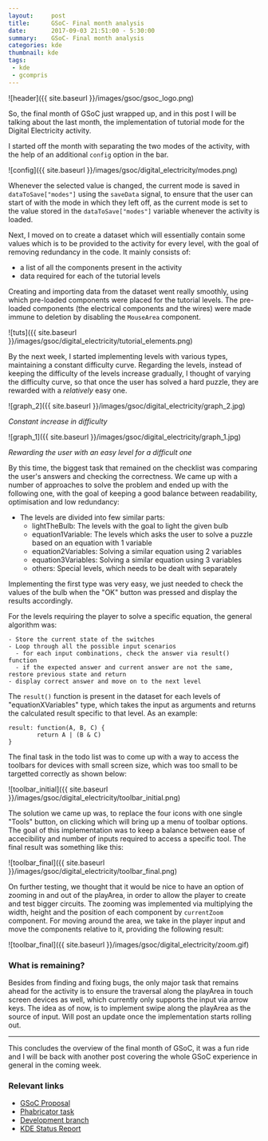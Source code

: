 ```yaml
---
layout:     post
title:      GSoC- Final month analysis
date:       2017-09-03 21:51:00 - 5:30:00
summary:    GSoC- Final month analysis
categories: kde
thumbnail: kde
tags:
 - kde
 - gcompris
---
```


![header]({{ site.baseurl }}/images/gsoc/gsoc_logo.png)

So, the final month of GSoC just wrapped up, and in this post I will be talking about the last month, the implementation of tutorial mode for the Digital Electricity activity.

I started off the month with separating the two modes of the activity, with the help of an additional `config` option in the bar.

![config]({{ site.baseurl }}/images/gsoc/digital_electricity/modes.png)

Whenever the selected value is changed, the current mode is saved in `dataToSave["modes"]` using the `saveData` signal, to ensure that the user can start of with the mode in which they left off, as the current mode is set to the value stored in the `dataToSave["modes"]` variable whenever the activity is loaded.

Next, I moved on to create a dataset which will essentially contain some values which is to be provided to the activity for every level, with the goal of removing redundancy in the code. It mainly consists of:
* a list of all the components present in the activity
* data required for each of the tutorial levels

Creating and importing data from the dataset went really smoothly, using which pre-loaded components were placed for the tutorial levels. The pre-loaded components (the electrical components and the wires) were made immune to deletion by disabling the `MouseArea` component.

![tuts]({{ site.baseurl }}/images/gsoc/digital_electricity/tutorial_elements.png)

By the next week, I started implementing levels with various types, maintaining a constant difficulty curve. Regarding the levels, instead of keeping the difficulty of the levels increase gradually, I thought of varying the difficulty curve, so that once the user has solved a hard puzzle, they are rewarded with a *relatively* easy one.

![graph_2]({{ site.baseurl }}/images/gsoc/digital_electricity/graph_2.jpg)

*Constant increase in difficulty*

![graph_1]({{ site.baseurl }}/images/gsoc/digital_electricity/graph_1.jpg)

*Rewarding the user with an easy level for a difficult one*

By this time, the biggest task that remained on the checklist was comparing the user's answers and checking the correctness. We came up with a number of approaches to solve the problem and ended up with the following one, with the goal of keeping a good balance between readability, optimisation and low redundancy:
* The levels are divided into few similar parts:
  * lightTheBulb: The levels with the goal to light the given bulb
  * equation1Variable: The levels which asks the user to solve a puzzle based on an equation with 1 variable
  * equation2Variables: Solving a similar equation using 2 variables
  * equation3Variables: Solving a similar equation using 3 variables
  * others: Special levels, which needs to be dealt with separately

Implementing the first type was very easy, we just needed to check the values of the bulb when the "OK" button was pressed and display the results accordingly.

For the levels requiring the player to solve a specific equation, the general algorithm was:

```
- Store the current state of the switches
- Loop through all the possible input scenarios
  - for each input combinations, check the answer via result() function
  - if the expected answer and current answer are not the same, restore previous state and return
- display correct answer and move on to the next level
```

The `result()` function is present in the dataset for each levels of "equationXVariables" type, which takes the input as arguments and returns the calculated result specific to that level. As an example:

```
result: function(A, B, C) {
        return A | (B & C)
}
```

The final task in the todo list was to come up with a way to access the toolbars for devices with small screen size, which was too small to be targetted correctly as shown below:

![toolbar_initial]({{ site.baseurl }}/images/gsoc/digital_electricity/toolbar_initial.png)

The solution we came up was, to replace the four icons with one single "Tools" button, on clicking which will bring up a menu of toolbar options. The goal of this implementation was to keep a balance between ease of accecibility and number of inputs required to access a specific tool. The final result was something like this:

![toolbar_final]({{ site.baseurl }}/images/gsoc/digital_electricity/toolbar_final.png)

On further testing, we thought that it would be nice to have an option of zooming in and out of the playArea, in order to allow the player to create and test bigger circuits. The zooming was implemented via multiplying the width, height and the position of each component by `currentZoom` component. For moving around the area, we take in the player input and move the components relative to it, providing the following result:

![toolbar_final]({{ site.baseurl }}/images/gsoc/digital_electricity/zoom.gif)

### What is remaining?

Besides from finding and fixing bugs, the only major task that remains ahead for the activity is to ensure the traversal along the playArea in touch screen devices as well, which currently only supports the input via arrow keys. The idea as of now, is to implement swipe along the playArea as the source of input. Will post an update once the implementation starts rolling out.

---

This concludes the overview of the final month of GSoC, it was a fun ride and I will be back with another post covering the whole GSoC experience in general in the coming week.

### Relevant links

* [GSoC Proposal](http://rudranilbasu.me/docs/gsoc_2017_proposal.pdf)
* [Phabricator task](https://phabricator.kde.org/T1524)
* [Development branch](https://cgit.kde.org/gcompris.git/log/?h=gsoc_pulkit_digital_electricity)
* [KDE Status Report](https://community.kde.org/GSoC/2017/StatusReports/RudraNilBasu)


